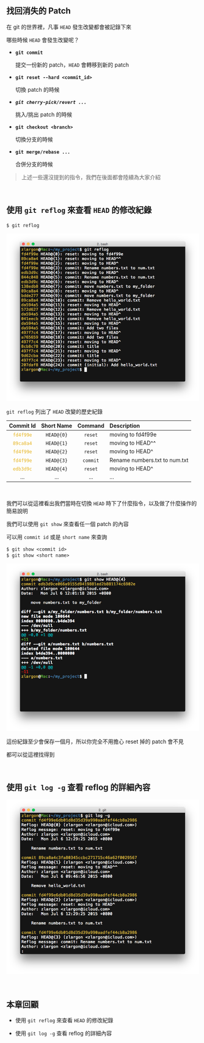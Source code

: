 ## 找回消失的 Patch

在 git 的世界裡，凡事 `HEAD` 發生改變都會被記錄下來

哪些時候 `HEAD` 會發生改變呢？

* __`git commit`__

    提交一份新的 patch，`HEAD` 會轉移到新的 patch

* __`git reset --hard <commit_id>`__

    切換 patch 的時候

* ___`git cherry-pick/revert ...`___

    挑入/挑出 patch 的時候

* __`git checkout <branch>`__

    切換分支的時候

* __`git merge/rebase ...`__

    合併分支的時候

> 上述一些還沒提到的指令，我們在後面都會陸續為大家介紹

<br>

## 使用 `git reflog` 來查看 `HEAD` 的修改紀錄

    $ git reflog

![git_reflog.png](reflog/git_reflog.png)

`git reflog` 列出了 `HEAD` 改變的歷史紀錄

| Commit Id | Short Name | Command | Description |
| :---: | :---: | :---: | :--- |
| <code style="color: #e6b422">fd4f99e</code> | `HEAD@{0}` | `reset` | moving to fd4f99e |
| <code style="color: #e6b422">89ca8a4</code> | `HEAD@{1}` | `reset` | moving to HEAD^^ |
| <code style="color: #e6b422">fd4f99e</code> | `HEAD@{2}` | `reset` | moving to HEAD^ |
| <code style="color: #e6b422">fd4f99e</code> | `HEAD@{3}` | `commit` | Rename numbers.txt to num.txt |
| <code style="color: #e6b422">edb3d9c</code> | `HEAD@{4}` | `reset` | moving to HEAD^ |
| ... | ... | ... | ... |

<br>

我們可以從這裡看出我們當時在切換 `HEAD` 時下了什麼指令，以及做了什麼操作的簡易說明

我們可以使用 `git show` 來查看任一個 patch 的內容

可以用 `commit id` 或是 `short name` 來查詢

    $ git show <commit id>
    $ git show <short name>

![git_show_head_4.png](reflog/git_show_head_4.png)

這份紀錄至少會保存一個月，所以你完全不用擔心 reset 掉的 patch 會不見

都可以從這裡找得到

<br>

## 使用 `git log -g` 查看 reflog 的詳細內容

![git_log_g.png](reflog/git_log_g.png)

<br>

## 本章回顧

* 使用 `git reflog` 來查看 `HEAD` 的修改紀錄

* 使用 `git log -g` 查看 reflog 的詳細內容

<br><br><br>
